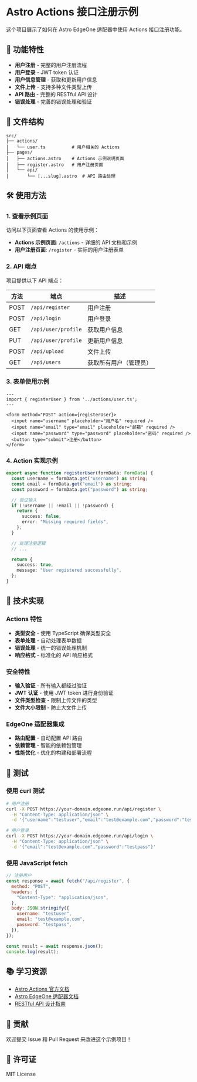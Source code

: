 # Astro Actions 接口注册示例

这个项目展示了如何在 Astro EdgeOne 适配器中使用 Actions 接口注册功能。

## 🚀 功能特性

- **用户注册** - 完整的用户注册流程
- **用户登录** - JWT token 认证
- **用户信息管理** - 获取和更新用户信息
- **文件上传** - 支持多种文件类型上传
- **API 路由** - 完整的 RESTful API 设计
- **错误处理** - 完善的错误处理和验证

## 📁 文件结构

```
src/
├── actions/
│   └── user.ts          # 用户相关的 Actions
├── pages/
│   ├── actions.astro    # Actions 示例说明页面
│   ├── register.astro   # 用户注册页面
│   └── api/
│       └── [...slug].astro  # API 路由处理
```

## 🛠️ 使用方法

### 1. 查看示例页面

访问以下页面查看 Actions 的使用示例：

- **Actions 示例页面**: `/actions` - 详细的 API 文档和示例
- **用户注册页面**: `/register` - 实际的用户注册表单

### 2. API 端点

项目提供以下 API 端点：

| 方法 | 端点                | 描述                   |
| ---- | ------------------- | ---------------------- |
| POST | `/api/register`     | 用户注册               |
| POST | `/api/login`        | 用户登录               |
| GET  | `/api/user/profile` | 获取用户信息           |
| PUT  | `/api/user/profile` | 更新用户信息           |
| POST | `/api/upload`       | 文件上传               |
| GET  | `/api/users`        | 获取所有用户（管理员） |

### 3. 表单使用示例

```astro
---
import { registerUser } from '../actions/user.ts';
---

<form method="POST" action={registerUser}>
  <input name="username" placeholder="用户名" required />
  <input name="email" type="email" placeholder="邮箱" required />
  <input name="password" type="password" placeholder="密码" required />
  <button type="submit">注册</button>
</form>
```

### 4. Action 实现示例

```typescript
export async function registerUser(formData: FormData) {
  const username = formData.get("username") as string;
  const email = formData.get("email") as string;
  const password = formData.get("password") as string;

  // 验证输入
  if (!username || !email || !password) {
    return {
      success: false,
      error: "Missing required fields",
    };
  }

  // 处理注册逻辑
  // ...

  return {
    success: true,
    message: "User registered successfully",
  };
}
```

## 🔧 技术实现

### Actions 特性

- **类型安全** - 使用 TypeScript 确保类型安全
- **表单处理** - 自动处理表单数据
- **错误处理** - 统一的错误处理机制
- **响应格式** - 标准化的 API 响应格式

### 安全特性

- **输入验证** - 所有输入都经过验证
- **JWT 认证** - 使用 JWT token 进行身份验证
- **文件类型检查** - 限制上传文件的类型
- **文件大小限制** - 防止大文件上传

### EdgeOne 适配器集成

- **路由配置** - 自动配置 API 路由
- **依赖管理** - 智能的依赖包管理
- **性能优化** - 优化的构建和部署流程

## 🧪 测试

### 使用 curl 测试

```bash
# 用户注册
curl -X POST https://your-domain.edgeone.run/api/register \
  -H "Content-Type: application/json" \
  -d '{"username":"testuser","email":"test@example.com","password":"testpass"}'

# 用户登录
curl -X POST https://your-domain.edgeone.run/api/login \
  -H "Content-Type: application/json" \
  -d '{"email":"test@example.com","password":"testpass"}'
```

### 使用 JavaScript fetch

```javascript
// 注册用户
const response = await fetch("/api/register", {
  method: "POST",
  headers: {
    "Content-Type": "application/json",
  },
  body: JSON.stringify({
    username: "testuser",
    email: "test@example.com",
    password: "testpass",
  }),
});

const result = await response.json();
console.log(result);
```

## 📚 学习资源

- [Astro Actions 官方文档](https://docs.astro.build/en/guides/actions/)
- [Astro EdgeOne 适配器文档](./README.md)
- [RESTful API 设计指南](https://restfulapi.net/)

## 🤝 贡献

欢迎提交 Issue 和 Pull Request 来改进这个示例项目！

## 📄 许可证

MIT License
